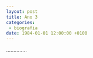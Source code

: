 ```yaml
---
layout: post
title: Ano 3
categories:
 - biografia
date: 1984-01-01 12:00:00 +0100
---
```


..............

